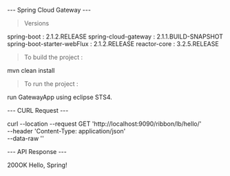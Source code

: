 
--- Spring Cloud Gateway  ---

> Versions 

spring-boot  	  			: 2.1.2.RELEASE
spring-cloud-gateway		: 2.1.1.BUILD-SNAPSHOT
spring-boot-starter-webFlux : 2.1.2.RELEASE
reactor-core 				: 3.2.5.RELEASE

> To build the project :

mvn clean install

> To run the project :

run GatewayApp using eclipse STS4. 

--- CURL Request ---

curl --location --request GET 'http://localhost:9090/ribbon/lb/hello/' \
--header 'Content-Type: application/json' \
--data-raw ''

--- API Response ---

200OK
Hello, Spring!

